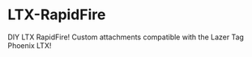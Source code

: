 LTX-RapidFire
=============

DIY LTX RapidFire! Custom attachments compatible with the Lazer Tag Phoenix LTX!
